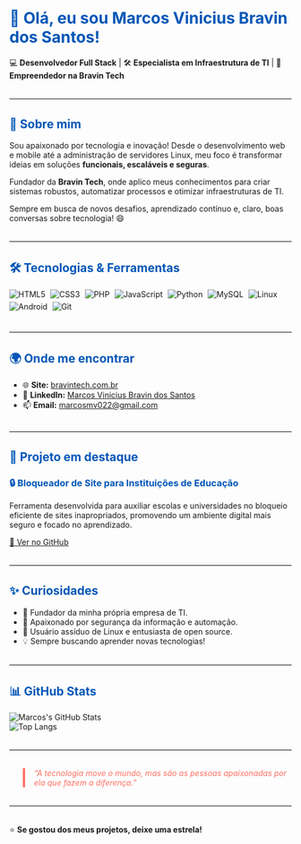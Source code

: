 <!-- Adicione este trecho CSS na sua página HTML ou adapte para GitHub Pages -->
<style>
  :root {
    --clr-primary: #0057b7; /* Azul vibrante */
    --clr-secondary: #ff6f61; /* Coral para destaques */
    --clr-bg-light: #f5f7fa;
    --clr-bg-dark: #121212;
    --clr-text-light: #333333;
    --clr-text-dark: #e0e0e0;
    --clr-border: #ddd;
  }
  body.light {
    background: var(--clr-bg-light);
    color: var(--clr-text-light);
  }
  body.dark {
    background: var(--clr-bg-dark);
    color: var(--clr-text-dark);
  }
  h1,h2,h3 {
    color: var(--clr-primary);
  }
  hr {
    border: 0;
    border-top: 1px solid var(--clr-border);
    margin: 2rem 0;
  }
  .badge {
    margin: 0 0.3rem 0.3rem 0;
    vertical-align: middle;
  }
  a.primary-link {
    color: var(--clr-secondary);
    font-weight: 600;
    text-decoration: none;
  }
  a.primary-link:hover {
    text-decoration: underline;
  }
  blockquote {
    border-left: 4px solid var(--clr-secondary);
    padding-left: 1rem;
    font-style: italic;
    color: var(--clr-secondary);
  }
</style>

<!-- Aí no seu body você pode colocar <body class="light"> ou <body class="dark"> -->

# 👋 Olá, eu sou **Marcos Vinicius Bravin dos Santos!**

💻 **Desenvolvedor Full Stack** | 🛠️ **Especialista em Infraestrutura de TI** | 🚀 **Empreendedor na Bravin Tech**

---

## 🚀 Sobre mim

Sou apaixonado por tecnologia e inovação! Desde o desenvolvimento web e mobile até a administração de servidores Linux, meu foco é transformar ideias em soluções **funcionais, escaláveis e seguras**.

Fundador da **Bravin Tech**, onde aplico meus conhecimentos para criar sistemas robustos, automatizar processos e otimizar infraestruturas de TI.

Sempre em busca de novos desafios, aprendizado contínuo e, claro, boas conversas sobre tecnologia! 😄

---

## 🛠️ Tecnologias & Ferramentas

<img src="https://img.shields.io/badge/HTML5-E34F26?style=for-the-badge&logo=html5&logoColor=white" alt="HTML5" class="badge" />
<img src="https://img.shields.io/badge/CSS3-1572B6?style=for-the-badge&logo=css3&logoColor=white" alt="CSS3" class="badge" />
<img src="https://img.shields.io/badge/PHP-777BB4?style=for-the-badge&logo=php&logoColor=white" alt="PHP" class="badge" />
<img src="https://img.shields.io/badge/JavaScript-F7DF1E?style=for-the-badge&logo=javascript&logoColor=black" alt="JavaScript" class="badge" />
<img src="https://img.shields.io/badge/Python-3776AB?style=for-the-badge&logo=python&logoColor=white" alt="Python" class="badge" />
<img src="https://img.shields.io/badge/MySQL-005C84?style=for-the-badge&logo=mysql&logoColor=white" alt="MySQL" class="badge" />
<img src="https://img.shields.io/badge/Linux-FCC624?style=for-the-badge&logo=linux&logoColor=black" alt="Linux" class="badge" />
<img src="https://img.shields.io/badge/Android-3DDC84?style=for-the-badge&logo=android&logoColor=white" alt="Android" class="badge" />
<img src="https://img.shields.io/badge/Git-F05032?style=for-the-badge&logo=git&logoColor=white" alt="Git" class="badge" />

---

## 🌍 Onde me encontrar

- 🌐 **Site:** [bravintech.com.br](https://www.bravintech.com.br)
- 💼 **LinkedIn:** [Marcos Vinicius Bravin dos Santos](https://br.linkedin.com/in/marcos-vinicius-bravin-dos-santos-4610b8358)
- 📫 **Email:** [marcosmv022@gmail.com](mailto:marcosmv022@gmail.com)

---

## 🚩 Projeto em destaque

### 🔒 Bloqueador de Site para Instituições de Educação

Ferramenta desenvolvida para auxiliar escolas e universidades no bloqueio eficiente de sites inapropriados, promovendo um ambiente digital mais seguro e focado no aprendizado.

[🔗 Ver no GitHub](https://github.com/MarcosBravin)

---

## ✨ Curiosidades

- 🚀 Fundador da minha própria empresa de TI.
- 🔐 Apaixonado por segurança da informação e automação.
- 🐧 Usuário assíduo de Linux e entusiasta de open source.
- 💡 Sempre buscando aprender novas tecnologias!

---

## 📊 GitHub Stats

![Marcos's GitHub Stats](https://github-readme-stats.vercel.app/api?username=MarcosBravin&show_icons=true&theme=radical)  
![Top Langs](https://github-readme-stats.vercel.app/api/top-langs/?username=MarcosBravin&layout=compact&theme=radical)

---

> _“A tecnologia move o mundo, mas são as pessoas apaixonadas por ela que fazem a diferença.”_

---

⭐ **Se gostou dos meus projetos, deixe uma estrela!**

